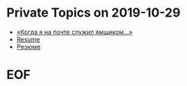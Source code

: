 # Private Topics on 2019-10-29
- [«Когда я на почте служил ямщиком…»](cv/billing-works.md)
- [Resume](cv/resume.md)
- [Резюме](cv/resume-ru.md)
# EOF #
